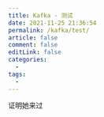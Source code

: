 ```yaml
---
title: Kafka - 测试
date: 2021-11-25 21:36:54
permalink: /kafka/test/
article: false
comment: false
editLink: false
categories:
  -
tags:
  -
---
```


证明她来过
